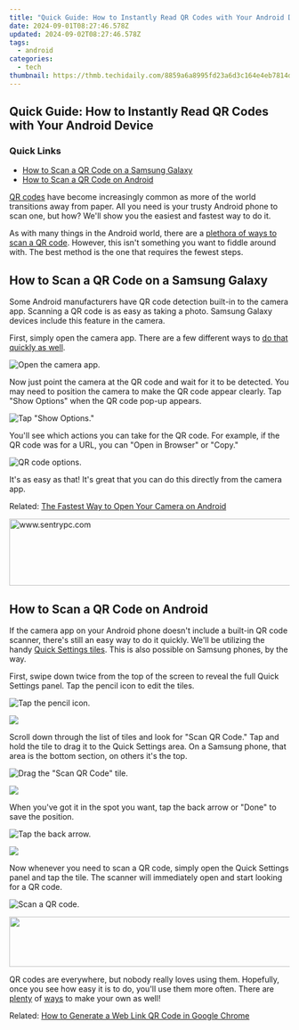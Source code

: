 ```yaml
---
title: "Quick Guide: How to Instantly Read QR Codes with Your Android Device"
date: 2024-09-01T08:27:46.578Z
updated: 2024-09-02T08:27:46.578Z
tags:
  - android
categories:
  - tech
thumbnail: https://thmb.techidaily.com/8859a6a8995fd23a6d3c164e4eb7814defea1c5b86ac3b09d9d752ad915284f4.jpg
---
```


## Quick Guide: How to Instantly Read QR Codes with Your Android Device

### Quick Links

* [How to Scan a QR Code on a Samsung Galaxy](https://ai-video-tools.techidaily.com/updated-in-2024-get-virtualdub-mpeg2-the-ultimate-video-compression-solution/)
* [How to Scan a QR Code on Android](https://tech-renaissance.techidaily.com/save-passwords-in-chrome-swiftly-a-simple-guide/)

[QR codes](https://android-unlock.techidaily.com/how-to-change-lava-yuva-3-lock-screen-password-by-drfone-android/) have become increasingly common as more of the world transitions away from paper. All you need is your trusty Android phone to scan one, but how? We'll show you the easiest and fastest way to do it.

 As with many things in the Android world, there are a [plethora of ways to scan a QR code](https://vp-tips.techidaily.com/2024-approved-free-football-live-learn-and-cut-your-match-footage/). However, this isn't something you want to fiddle around with. The best method is the one that requires the fewest steps.

##  How to Scan a QR Code on a Samsung Galaxy

 Some Android manufacturers have QR code detection built-in to the camera app. Scanning a QR code is as easy as taking a photo. Samsung Galaxy devices include this feature in the camera.

 First, simply open the camera app. There are a few different ways to [do that quickly as well](https://sound-issues.techidaily.com/effective-techniques-to-restore-audio-functionality-in-conexant-smartaudio-hd-devices-compatible-with-windows/).

![Open the camera app.](https://static1.howtogeekimages.com/wordpress/wp-content/uploads/2022/06/2022-06-23_16-27-21.png) 

 Now just point the camera at the QR code and wait for it to be detected. You may need to position the camera to make the QR code appear clearly. Tap "Show Options" when the QR code pop-up appears.

![Tap "Show Options."](https://static1.howtogeekimages.com/wordpress/wp-content/uploads/2022/06/2022-06-23_16-28-30.png) 

 You'll see which actions you can take for the QR code. For example, if the QR code was for a URL, you can "Open in Browser" or "Copy."

![QR code options.](https://static1.howtogeekimages.com/wordpress/wp-content/uploads/2022/06/2022-06-23_16-28-36.png) 

 It's as easy as that! It's great that you can do this directly from the camera app.

Related: [The Fastest Way to Open Your Camera on Android](https://sound-issues.techidaily.com/effective-techniques-to-restore-audio-functionality-in-conexant-smartaudio-hd-devices-compatible-with-windows/) 

<!-- affiliate ads begin -->
<a href="https://sentrypc.7eer.net/c/5597632/398457/3022" target="_top" id="398457"><img src="//a.impactradius-go.com/display-ad/3022-398457" border="0" alt="www.sentrypc.com" width="980" height="120"/></a><img height="0" width="0" src="https://sentrypc.7eer.net/i/5597632/398457/3022" style="position:absolute;visibility:hidden;" border="0" />
<!-- affiliate ads end -->
##  How to Scan a QR Code on Android

 If the camera app on your Android phone doesn't include a built-in QR code scanner, there's still an easy way to do it quickly. We'll be utilizing the handy [Quick Settings tiles](https://youtube-blog.techidaily.com/ed-unlocking-video-popularity-a-comprehensive-guide-to-tagging-on-youtube-for-2024/). This is also possible on Samsung phones, by the way.

 First, swipe down twice from the top of the screen to reveal the full Quick Settings panel. Tap the pencil icon to edit the tiles.

![Tap the pencil icon.](https://static1.howtogeekimages.com/wordpress/wp-content/uploads/2016/08/2022-02-01_16-07-34.png?trim=1,1&amp;bg-color=000&amp;pad=1,1) 

<!-- affiliate ads begin -->
<a href="https://store.movavi.com/affiliate.php?ACCOUNT=MOVAVI&AFFILIATE=108875&PATH=https%3A%2F%2Fwww.movavi.com%3FAFFILIATE%3D108875%26RESOURCE%3DBanner%2B728x90"><img src="https://mcusercontent.com/0885a03ded3d480dca9287f12/images/2e76fe6a-3010-1b37-7846-f34ff9c6b4ca.png" border="0"></a>
<!-- affiliate ads end -->
 Scroll down through the list of tiles and look for "Scan QR Code." Tap and hold the tile to drag it to the Quick Settings area. On a Samsung phone, that area is the bottom section, on others it's the top.

![Drag the "Scan QR Code" tile.](https://static1.howtogeekimages.com/wordpress/wp-content/uploads/2022/06/2022-06-23_16-22-32.png) 

<!-- affiliate ads begin -->
<a href="https://secure.2checkout.com/order/checkout.php?PRODS=4620778&QTY=1&AFFILIATE=108875&CART=1"><img src="https://secure.avangate.com/images/merchant/07dd4d5a72f5740ef0f035f201951476/300__250banner.jpg" border="0"></a>
<!-- affiliate ads end -->
 When you've got it in the spot you want, tap the back arrow or "Done" to save the position.

![Tap the back arrow.](https://static1.howtogeekimages.com/wordpress/wp-content/uploads/2016/08/2022-02-01_16-11-01.png?trim=1,1&amp;bg-color=000&amp;pad=1,1) 

<!-- affiliate ads begin -->
<a href="https://secure.2checkout.com/order/checkout.php?PRODS=4620780&QTY=1&AFFILIATE=108875&CART=1"><img src="https://secure.avangate.com/images/merchant/07dd4d5a72f5740ef0f035f201951476/728__90banner.jpg" border="0"></a>
<!-- affiliate ads end -->
 Now whenever you need to scan a QR code, simply open the Quick Settings panel and tap the tile. The scanner will immediately open and start looking for a QR code.

![Scan a QR code.](https://static1.howtogeekimages.com/wordpress/wp-content/uploads/2022/06/2022-06-23_16-25-38.png) 

<!-- affiliate ads begin -->
<a href="https://aligracehair.sjv.io/c/5597632/2087267/19272" target="_top" id="2087267"><img src="//a.impactradius-go.com/display-ad/19272-2087267" border="0" alt="" width="728" height="90"/></a><img height="0" width="0" src="https://imp.pxf.io/i/5597632/2087267/19272" style="position:absolute;visibility:hidden;" border="0" />
<!-- affiliate ads end -->
 QR codes are everywhere, but nobody really loves using them. Hopefully, once you see how easy it is to do, you'll use them more often. There are [plenty](https://change-location.techidaily.com/in-2024-hacks-to-do-pokemon-go-trainer-battles-for-vivo-s17e-drfone-by-drfone-virtual-android/) of [ways](https://discord-videos.techidaily.com/new-the-art-of-engaging-responding-in-discord-conversations/) to make your own as well!

Related: [How to Generate a Web Link QR Code in Google Chrome](https://discord-videos.techidaily.com/new-the-art-of-engaging-responding-in-discord-conversations/)

<ins class="adsbygoogle"
     style="display:block"
     data-ad-format="autorelaxed"
     data-ad-client="ca-pub-7571918770474297"
     data-ad-slot="1223367746"></ins>



<ins class="adsbygoogle"
     style="display:block"
     data-ad-client="ca-pub-7571918770474297"
     data-ad-slot="8358498916"
     data-ad-format="auto"
     data-full-width-responsive="true"></ins>


